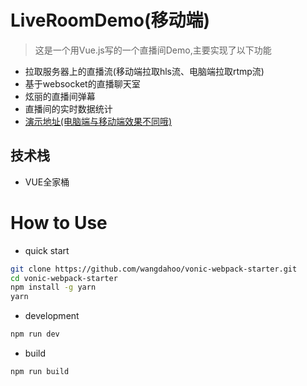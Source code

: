 # LiveRoomDemo(移动端)
> 这是一个用Vue.js写的一个直播间Demo,主要实现了以下功能
* 拉取服务器上的直播流(移动端拉取hls流、电脑端拉取rtmp流)
* 基于websocket的直播聊天室
* 炫丽的直播间弹幕
* 直播间的实时数据统计    
* [演示地址(电脑端与移动端效果不同哦)](http://www.veton.cc:8080/LiveDemo/live_room)

## 技术栈   

- VUE全家桶

# How to Use

- quick start

``` bash
git clone https://github.com/wangdahoo/vonic-webpack-starter.git
cd vonic-webpack-starter
npm install -g yarn
yarn
```

- development

```bash
npm run dev
```

- build

```bash
npm run build
```
